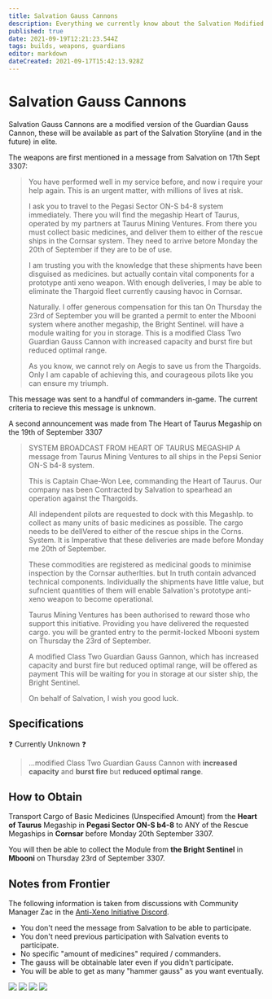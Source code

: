 ```yaml
---
title: Salvation Gauss Cannons
description: Everything we currently know about the Salvation Modified Guardian Gauss Cannons
published: true
date: 2021-09-19T12:21:23.544Z
tags: builds, weapons, guardians
editor: markdown
dateCreated: 2021-09-17T15:42:13.928Z
---
```


# Salvation Gauss Cannons
Salvation Gauss Cannons are a modified version of the Guardian Gauss Cannon, these will be available as part of the Salvation Storyline (and in the future) in elite.

The weapons are first mentioned in a message from Salvation on 17th Sept 3307: 

> You have performed well in my service before, and now i require your help again. This is an urgent matter, with millions of lives at risk. 
> 
> I ask you to travel to the Pegasi Sector ON-S b4-8 system immediately. There you will find the megaship Heart of Taurus, operated by my partners at Taurus Mining Ventures. From there you must collect basic medicines, and deliver them to either of the rescue ships in the Cornsar system. They need to arrive betore Monday the 20th of September if they are to be of use.
> 
> I am trusting you with the knowledge that these shipments have been disguised as medicines. but actually contain vital components for a prototype anti xeno weapon. With enough deliveries, I may be able to eliminate the Thargoid fleet currently causing havoc in Cornsar.
> 
> Naturally. I offer generous compensation for this tan On Thursday the 23rd of September you will be granted a permit to enter the Mbooni system where another megaship, the Bright Sentinel. will have a module waiting for you in storage. This is a modified Class Two Guardian Gauss Cannon with increased capacity and burst fire but reduced optimal range.
> 
> As you know, we cannot rely on Aegis to save us from the Thargoids. Only I am capable of achieving this, and courageous pilots like you can ensure my triumph.

This message was sent to a handful of commanders in-game. The current criteria to recieve this message is unknown.

A second announcement was made from The Heart of Taurus Megaship on the 19th of September 3307

> SYSTEM BROADCAST FROM HEART OF TAURUS MEGASHIP
> A message from Taurus Mining Ventures to all ships in the Pepsi Senior ON-S b4-8 system.
> 
> This is Captain Chae-Won Lee, commanding the Heart of Taurus. Our company nas been Contracted by Salvation to spearhead an operation against the Thargoids.
> 
> All independent pilots are requested to dock with this Megashlp. to collect as many units of basic medicines as possible. The cargo needs to be dellVered to either of the rescue ships in the Corns. System. It is Imperative that these deliveries are made before Monday me 20th of September.
> 
> These commodities are registered as medicinal goods to minimise inspection by the Cornsar autherlties. but In truth contain advanced technical components. Individually the shipments have little value, but sufncient quantities of them will enable Salvation's prototype anti-xeno weapon to become operational.
> 
> Taurus Mining Ventures has been authorised to reward those who support this initiative. Providing you have delivered the requested cargo. you will be granted entry to the permit-locked Mbooni system on Thursday the 23rd of September. 
> 
> A modified Class Two Guardian Gauss Gannon, which has increased capacity and burst fire but reduced optimal range, will be offered as payment This will be waiting for you in storage at our sister ship, the Bright Sentinel.
> 
> On behalf of Salvation, I wish you good luck. 

## Specifications

❓ Currently Unknown ❓

> ...modified Class Two Guardian Gauss Cannon with **increased capacity** and **burst fire** but **reduced optimal range**.

## How to Obtain

Transport Cargo of Basic Medicines (Unspecified Amount) from the **Heart of Taurus** Megaship in **Pegasi Sector ON-S b4-8** to ANY of the Rescue Megaships in **Cornsar** before Monday 20th September 3307.

You will then be able to collect the Module from **the Bright Sentinel** in **Mbooni** on Thursday 23rd of September 3307.

## Notes from Frontier

The following information is taken from discussions with Community Manager Zac in the [Anti-Xeno Initiative Discord](https://discord.gg/bqmDxdm).

- You don't need the message from Salvation to be able to participate.
- You don't need previous participation with Salvation events to participate.
- No specific "amount of medicines" required / commanders.
- The gauss will be obtainable later even if you didn't participate.
- You will be able to get as many "hammer gauss" as you want eventually.

![](https://cdn.discordapp.com/attachments/625989888432537611/888450639967965184/unknown.png)
![](https://cdn.discordapp.com/attachments/625989888432537611/888450754115952650/unknown.png)
![](https://cdn.discordapp.com/attachments/625989888432537611/888450900094517308/unknown.png)
![](https://cdn.discordapp.com/attachments/625989888432537611/888451081028390942/unknown.png)